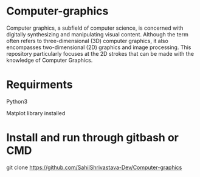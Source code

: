 
# Computer-graphics

Computer graphics, a subfield of computer science, is concerned with digitally synthesizing and manipulating visual content. 
Although the term often refers to three-dimensional (3D) computer graphics, it also encompasses two-dimensional (2D) graphics and image processing.
This repository particularly focuses at the 2D strokes that can be made with the knowledge of Computer Graphics.

# Requirments
Python3

Matplot library installed


# Install and run through gitbash or CMD
git clone https://github.com/SahilShrivastava-Dev/Computer-graphics
